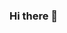 ### Hi there 👋

<!--
**savvynoggin/savvynoggin** is a ✨ _special_ ✨ repository because its `README.md` (this file) appears on your GitHub profile.
- ⚡ Fun fact: Noggin is an informal, slightly silly way to say "head." Its origin is a complete mystery, and it's only had this meaning in American English since the 1860s.
-->
